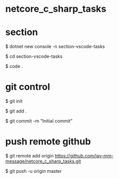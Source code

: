 # netcore_c_sharp_tasks

# section
$ dotnet new console -n section-vscode-tasks

$ cd section-vscode-tasks

$ code .

# git control
$ git init

$ git add .

$ git commit -m "Initial commit"


# push remote github
$ git remote add origin https://github.com/jay-mm-message/netcore_c_sharp_tasks.git

$ git push -u origin master
